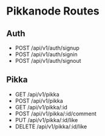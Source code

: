 # Pikkanode Routes

## Auth

- POST /api/v1/auth/signup
- POST /api/v1/auth/signin
- POST /api/v1/auth/signout

## Pikka

- GET /api/v1/pikka
- POST /api/v1/pikka
- GET /api/v1/pikka/:id
- POST /api/v1/pikka/:id/comment
- PUT /api/v1/pikka/:id/like
- DELETE /api/v1/pikka/:id/like